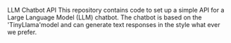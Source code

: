 LLM Chatbot API
This repository contains code to set up a simple API for a Large Language Model (LLM) chatbot. The chatbot is based on the 'TinyLlama'model and can generate text responses in the style what ever we prefer.
